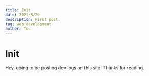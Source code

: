 ```yaml
---
title: Init
date: 2022/5/20
description: First post.
tag: web development
author: You
---
```


# Init

Hey, going to be posting dev logs on this site. Thanks for reading.
